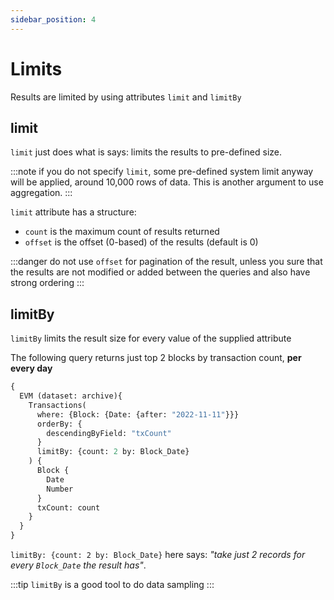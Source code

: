 ```yaml
---
sidebar_position: 4
---
```


# Limits

Results are limited by using attributes ```limit``` and ```limitBy```

## limit

```limit``` just does what is says: limits the results to pre-defined size.

:::note
if you do not specify ```limit```, some pre-defined system limit anyway will be applied, around
10,000 rows of data. This is another argument to use aggregation.
:::

```limit``` attribute has a structure:

* ```count``` is the maximum count of results returned
* ```offset``` is the offset (0-based) of the results (default is 0)

:::danger
do not use ```offset``` for pagination of the result, unless you sure that the results are not 
modified or added between the queries and also have strong ordering
:::


## limitBy

```limitBy``` limits the result size for every value of the supplied attribute

The following query returns just top 2 blocks by transaction count, **per every day**

```graphql
{
  EVM (dataset: archive){
    Transactions(
      where: {Block: {Date: {after: "2022-11-11"}}}
      orderBy: {
        descendingByField: "txCount"
      }
      limitBy: {count: 2 by: Block_Date}
    ) {
      Block {
        Date
        Number
      }
      txCount: count
    }
  }
}
```

```limitBy: {count: 2 by: Block_Date}``` here says: _"take just 2 records for every ```Block_Date``` the result has"_.

:::tip
```limitBy``` is a good tool to do data sampling
:::